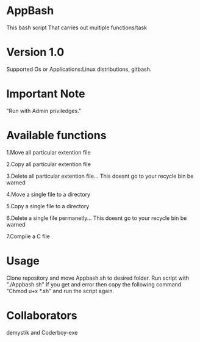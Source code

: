 # AppBash
This bash script That carries out  multiple functions/task

# Version 1.0
Supported Os or Applications:Linux distributions, gitbash.
# Important Note 
"Run with Admin priviledges."

# Available functions 
1.Move all particular extention file

2.Copy all particular extention file

3.Delete all particular extention file... This doesnt go to your recycle bin be warned

4.Move a single file to a directory

5.Copy a single file to a directory

6.Delete a single file permanetly... This doesnt go to your recycle bin be warned

7.Compile a C file

# Usage
Clone repository and move Appbash.sh to desired folder.
Run script with "./Appbash.sh"
If you get and error then copy the following command
"Chmod u+x *.sh" and run the script again.
# Collaborators
demystik and Coderboy-exe
